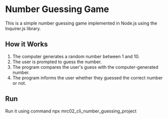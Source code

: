 # Number Guessing Game

This is a simple number guessing game implemented in Node.js using the Inquirer.js library.

## How it Works

1. The computer generates a random number between 1 and 10.
2. The user is prompted to guess the number.
3. The program compares the user's guess with the computer-generated number.
4. The program informs the user whether they guessed the correct number or not.

## Run

Run it using command
npx mrc02_cli_number_guessing_project
